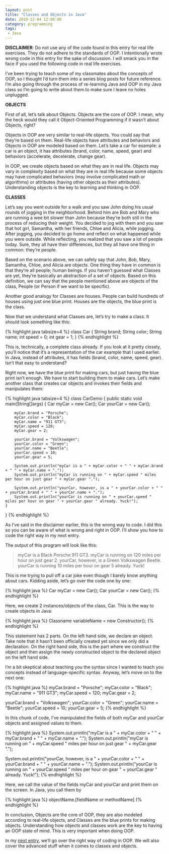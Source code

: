 ```yaml
---
layout: post
title: "Classes and Objects in Java"
date: 2010-12-04 12:00:00
category: programming
tags:
 - Java
---
```


**DISCLAIMER**: Do not use any of the code found in this entry for real life exercises. They do not adhere to the standards of OOP. I intentionally wrote wrong code in this entry for the sake of discussion. I will smack you in the face if you used the following code in real life exercises.

I’ve been trying to teach some of my classmates about the concepts of OOP, so I thought I’d turn them into a series blog posts for future reference. I’m also going through the process of re-learning Java and OOP in my Java class so I’m going to write about them to make sure I leave no holes unplugged.

**OBJECTS**

First of all, let’s talk about Objects. Objects are the core of OOP. I mean, why the heck would they call it Object-Oriented Programming if it wasn’t about Objects, right?

Objects in OOP are very similar to real-life objects. You could say that they’re based on them. Real-life objects have attributes and behaviors and Objects in OOP are modeled based on them. Let’s take a car for example: a car is an object, it has attributes (brand, color, name, speed, gear) and behaviors (accelerate, decelerate, change gear).

In OOP, we create objects based on what they are in real life. Objects may vary in complexity based on what they are in real life because some objects may have complicated behaviors (may involve complicated math or algorithms) or attributes (having other objects as their attributes). Understanding objects is the key to learning and thinking in OOP.

**CLASSES**

Let’s say you went outside for a walk and you saw John doing his usual rounds of jogging in the neighborhood. Behind him are Bob and Mary who are running a wee bit slower than John because they’re both still in the process of reducing their weight. You decided to jog with them and you saw that hot girl, Samantha, with her friends, Chloe and Alicia, while jogging. After jogging, you decided to go home and reflect on what happened while you were outside. While reflecting, you realized that you saw a lot of people today. Sure, they all have their differences, but they all have one thing in common: they’re people.

Based on the scenario above, we can safely say that John, Bob, Mary, Samantha, Chloe, and Alicia are objects. One thing they have in common is that they’re all people; human beings. If you haven’t guessed what Classes are yet, they’re basically an abstraction of a set of objects. Based on this definition, we can say that the people mentioned above are objects of the class, People (or Person if we want to be specific).

Another good analogy for Classes are houses. People can build hundreds of houses using just one blue print. Houses are the objects, the blue print is the class.

Now that we understand what Classes are, let’s try to make a class. It should look something like this:

{% highlight java tabsize=4 %}
class Car {
	String brand;
	String color;
	String name;
	int speed = 0;
	int gear = 1;
}
{% endhighlight %}

This is, technically, a complete class already. If you look at it pretty closely, you’ll notice that it’s a representation of the car example that I used earlier. In Java, instead of attributes, it has fields (brand, color, name, speed, gear). Isn’t that easy to understand?

Right now, we have the blue print for making cars, but just having the blue print isn’t enough. We have to start building them to make cars. Let’s make another class that creates car objects and invokes their fields and manipulates them:

{% highlight java tabsize=4 %}
class CarDemo {
	public static void main(String[]args) {
		Car myCar = new Car();
		Car yourCar = new Car();

		myCar.brand = "Porsche";
		myCar.color = "Black";
		myCar.name = "911 GT3";
		myCar.speed = 120;
		myCar.gear = 2;

		yourCar.brand = "Volkswagen";
		yourCar.color = "Green";
		yourCar.name = "Beetle";
		yourCar.speed = 10;
		yourCar.gear = 5;

		System.out.println("myCar is a " + myCar.color + " " + myCar.brand + " " + myCar.name + ".");
		System.out.println("myCar is running on " + myCar.speed " miles per hour on just gear " + myCar.gear ".");

		System.out.println("yourCar, however, is a " + yourCar.color + " " + yourCar.brand + " " + yourCar.name + ".");
		System.out.println("yourCar is running on " + yourCar.speed " miles per hour on gear " + yourCar.gear " already. Yuck!");
	}
}
{% endhighlight %}

As I’ve said in the disclaimer earlier, this is the wrong way to code. I did this so you can be aware of what is wrong and right in OOP. I’ll show you how to code the right way in my next entry.

The output of this program will look like this:

> myCar is a Black Porsche 911 GT3.
> myCar is running on 120 miles per hour on just gear 2.
> yourCar, however, is a Green Volkswagen Beetle.
> yourCar is running 10 miles per hour on gear 5 already. Yuck!

This is me trying to pull off a car joke even though I barely know anything about cars. Kidding aside, let’s go over the code one by one:

{% highlight java %}
Car myCar = new Car();
Car yourCar = new Car();
{% endhighlight %}

Here, we create 2 instances/objects of the class, Car. This is the way to create objects in Java:

{% highlight java %}
Classname variableName = new Constructor();
{% endhighlight %}

This statement has 2 parts. On the left hand side, we declare an object. Take note that it hasn’t been officially created yet since we only did a declaration. On the right hand side, this is the part where we construct the object and then assign the newly constructed object to the declared object on the left hand side.

I’m a bit skeptical about teaching you the syntax since I wanted to teach you concepts instead of language-specific syntax. Anyway, let’s move on to the next one:

{% highlight java %}
myCar.brand = "Porsche";
myCar.color = "Black";
myCar.name = "911 GT3";
myCar.speed = 120;
myCar.gear = 2;

yourCar.brand = "Volkswagen";
yourCar.color = "Green";
yourCar.name = "Beetle";
yourCar.speed = 10;
yourCar.gear = 5;
{% endhighlight %}

In this chunk of code, I’ve manipulated the fields of both myCar and yourCar objects and assigned values to them.

{% highlight java %}
System.out.println("myCar is a " + myCar.color + " " + myCar.brand + " " + myCar.name + ".");
System.out.println("myCar is running on " + myCar.speed " miles per hour on just gear " + myCar.gear ".");

System.out.println("yourCar, however, is a " + yourCar.color + " " + yourCar.brand + " " + yourCar.name + ".");
System.out.println("yourCar is running on " + yourCar.speed " miles per hour on gear " + yourCar.gear " already. Yuck!");
{% endhighlight %}

Here, we call the value of the fields myCar and yourCar and print them on the screen. In Java, you call them by

{% highlight java %}
objectName.[fieldName or methodName]
{% endhighlight %}

In conclusion, Objects are the core of OOP, they are also modeled according to real-life objects, and Classes are the blue prints for making objects. Understanding how objects and classes work are the key to having an OOP state of mind. This is very important when doing OOP.

In my [next entry](http://terenceponce.github.com/blog/2010/12/12/access-modifiers-in-java/), we’ll go over the right way of coding in OOP. We will also cover the advanced stuff when it comes to classes and objects.


